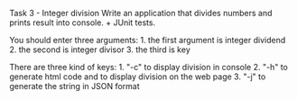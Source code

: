 Task 3 - Integer division
Write an application that divides numbers and prints result into console. + JUnit tests.

You should enter three arguments:
    1. the first argument is integer dividend 
	2. the second is integer divisor 
	3. the third is key  

There are three kind of keys: 
	1. "-c" to display division in console 
    2. "-h\" to generate html code and to display division on the web page
    3. "-j\" to generate the string in JSON format